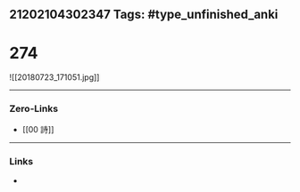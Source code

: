 21202104302347
Tags: #type_unfinished_anki 
---
# 274

![[20180723_171051.jpg]]

---
### Zero-Links
- [[00 詩]]
---
### Links
-